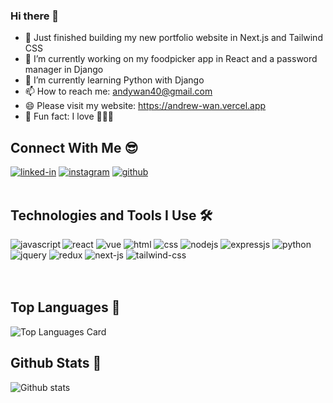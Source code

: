 ### Hi there 👋
- 👀 Just finished building my new portfolio website in Next.js and Tailwind CSS
- 🔭 I’m currently working on my foodpicker app in React and a password manager in Django
- 🌱 I’m currently learning Python with Django
- 📫 How to reach me: andywan40@gmail.com
- 😄 Please visit my website: https://andrew-wan.vercel.app
- 🤩 Fun fact: I love 🐶🦔🐢

## Connect With Me 😎
[<img alt="linked-in" src="https://img.shields.io/badge/linkedin-%230077B5.svg?&style=plastic&logo=linkedin&logoColor=white" />](https://www.linkedin.com/in/and-wan)
[<img alt="instagram" src="https://img.shields.io/badge/instagram-%23E4405F.svg?style=plastic&logo=Instagram&logoColor=white" />](https://www.instagram.com/and__wan)
[<img alt="github" src="https://img.shields.io/badge/GitHub-100000?style=plastic&logo=github&logoColor=white" />](https://www.github.com/andywan40)
<br>
<br>

## Technologies and Tools I Use 🛠
<img align="left" alt="javascript" src="https://img.shields.io/badge/javascript-%23323330.svg?style=plastic&logo=Javascript&logoColor=%23F7DF1E" />
<img alt="react" src="https://img.shields.io/badge/react%20-%2320232a.svg?&style=plastic&logo=React&logoColor=%2361DAFB" />
<img alt="vue" src="https://img.shields.io/badge/Vue.js-35495E?style=plastic&logo=Vuedotjs&logoColor=4FC08D" />
<img alt="html" src="https://img.shields.io/badge/HTML5-E34F26?style=plastic&logo=Html5&logoColor=white" />
<img alt="css" src="https://img.shields.io/badge/css3-%231572B6.svg?style=plastic&logo=Css3&logoColor=white" />
<img alt="nodejs" src="https://img.shields.io/badge/node.js%20-%2343853D.svg?&style=plastic&logo=node.js&logoColor=white" />
<img alt="expressjs" src="https://img.shields.io/badge/express.js-%23404d59.svg?style=plastic&logo=express&logoColor=%2361DAFB" />
<img alt="python" src="https://img.shields.io/badge/python-%2314354C.svg?style=plastic&logo=python&logoColor=white" />
<img alt="jquery" src="https://img.shields.io/badge/jquery-%230769AD.svg?style=plastic&logo=jquery&logoColor=white" />
<img alt="redux" src="https://img.shields.io/badge/redux-%23593d88.svg?style=plastic&logo=redux&logoColor=white" />
<img alt="next-js" src="https://img.shields.io/badge/next.js-000000?style=plastic&logo=nextdotjs&logoColor=white" />
<img alt="tailwind-css" src="https://img.shields.io/badge/Tailwind_CSS-38B2AC?style=plastic&logo=tailwind-css&logoColor=white" />
<br>
<br>
<br>

## Top Languages 🚀
![Top Languages Card](https://github-readme-stats.vercel.app/api/top-langs/?username=andywan40&layout=compact)
<br>

## Github Stats 🎈
![Github stats](https://github-readme-stats.vercel.app/api?username=andywan40&theme=highcontrast&show_icons=true&count_private=true)
<br>


<!-- [![Repo name](https://github-readme-stats.vercel.app/api/pin/?username=andywan40&repo=WannaBuy&show_owner=true)](https://github.com/andywan40/WannaBuy)
[![Repo name](https://github-readme-stats.vercel.app/api/pin/?username=andywan40&repo=react-personal-website&show_owner=true)](https://github.com/andywan40/react-personal-website)
[![Repo name](https://github-readme-stats.vercel.app/api/pin/?username=andywan40&repo=react-personal-website-backend&show_owner=true)](https://github.com/andywan40/react-personal-website-backend)
[![Repo name](https://github-readme-stats.vercel.app/api/pin/?username=andywan40&repo=react-foodpicker-app&show_owner=true)](https://github.com/andywan40/react-foodpicker-app)
[![Repo name](https://github-readme-stats.vercel.app/api/pin/?username=andywan40&repo=react-foodpicker-app-backend&show_owner=true)](https://github.com/andywan40/react-foodpicker-app-backend) -->

<!--
**andywan40/andywan40** is a ✨ _special_ ✨ repository because its `README.md` (this file) appears on your GitHub profile.

Here are some ideas to get you started:

- 🔭 I’m currently working on ...
- 🌱 I’m currently learning ...
- 👯 I’m looking to collaborate on ...
- 🤔 I’m looking for help with ...
- 💬 Ask me about ...
- 📫 How to reach me: ...
- 😄 Pronouns: ...
- ⚡ Fun fact: ...
-->
